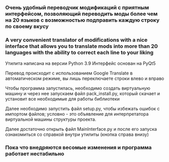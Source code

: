 ### Очень удобный переводчик модификаций с приятным интерфейсом, позволяющий переводить моды более чем на 20 языков с возможностью подправить каждую строку по своему вкусу
### A very convenient translator of modifications with a nice interface that allows you to translate mods into more than 20 languages ​​with the ability to correct each line to your liking

Утилита написана на версии Python 3.9
Интерфейс основан на PyQt5

Перевод происходит с использованием Google Translate в автоматическом режиме, вы лишь переключаете строки влево и вправо

Чтобы программа запустилась, необходимо создать виртуальную машину и через нее запускаем файл pack_install.py, который скачает и установит все необходимые для работы библиотеки

Далее необходимо запустить файл setup.py, чтобы избежать ошибок с импортом файлов; условно - это объявление для интерпретатора виртуальной машины структуры проекта.

Далее достаточно открыть файл MainInterface.py и после его запуска ознакомиться со справкой внутри утилиты (кнопка справа внизу)

### Пока что внедряются весомые изменения и программа работает нестабильно